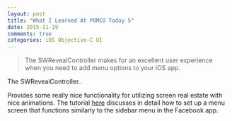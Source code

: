 ```yaml
---
layout: post
title: "What I Learned At POMCO Today 5"
date: 2015-11-19
comments: true
categories: iOS Objective-C UI 
---
```


> The SWRevealController makes for an excellent user experience when you need to add menu options to your iOS app.

The SWRevealController..

<!--more-->
Provides some really nice functionality for utilizing screen real estate with nice animations.
The tutorial [here](http://www.appcoda.com/ios-programming-sidebar-navigation-menu/) discusses in detail 
how to set up a menu screen that functions similarly to the sidebar menu in the Facebook app.
